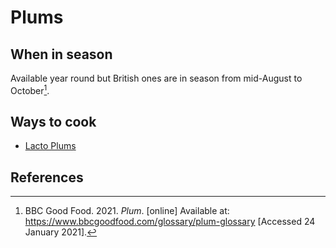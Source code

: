 # Plums
## When in season
Available year round but British ones are in season from mid-August to October[^bbc-good-food-plums].

## Ways to cook
- [Lacto Plums](./Lacto%20Plums.md)

## References
[^bbc-good-food-plums]: BBC Good Food. 2021. _Plum_. \[online\] Available at: <https://www.bbcgoodfood.com/glossary/plum-glossary> \[Accessed 24 January 2021\].